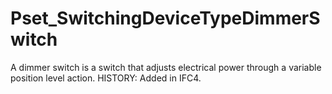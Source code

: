 # Pset_SwitchingDeviceTypeDimmerSwitch

A dimmer switch is a switch that adjusts electrical power through a variable position level action.  HISTORY: Added in <!-- end of definition -->IFC4.
